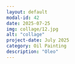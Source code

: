 ```yaml
---
layout: default
modal-id: 42
date: 2025-07-25
img: collage/12.jpg
alt: "collage"
project-date: July 2025
category: Oil Painting
description: "Oleo"
---
```

